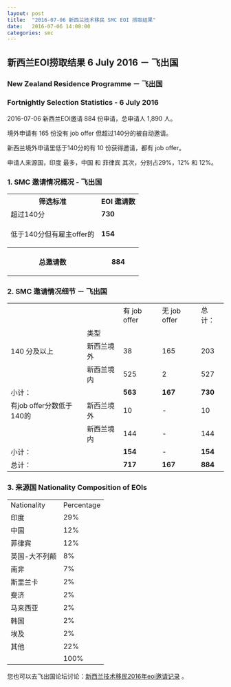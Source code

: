 ```yaml
---
layout: post
title:  "2016-07-06 新西兰技术移民 SMC EOI 捞取结果"
date:   2016-07-06 14:00:00
categories: smc
---
```


## 新西兰EOI捞取结果 6 July 2016 － 飞出国

### New Zealand Residence Programme － 飞出国

### Fortnightly Selection Statistics - 6 July 2016

2016-07-06 新西兰EOI邀请 884 份申请，总申请人 1,890 人。

境外申请有 165 份没有 job offer 但超过140分的被自动邀请。

新西兰境外申请里低于140分的有 10 份获得邀请，都有 job offer。

申请人来源国，印度 最多，中国 和 菲律宾 其次，分别占29%，12% 和 12%。

### 1. SMC 邀请情况概况 - 飞出国

<table>
<tr>
<th>筛选标准</th>
<th>EOI 邀请数</th></tr>
<tr>
<td>超过140分</td>
<td><b>730</b></td></tr>
<tr>
<td>
<p>低于140分但有雇主offer的</p></td>
<td><b>154</b></td></tr>
<tr>
<th>
<p>总邀请数</p></th>
<th>
<p><b>884</b></p></th></tr></table>

### 2. SMC 邀请情况细节 － 飞出国

<table>
<tr>
<td/>
<td/>
<td>有 job offer</td>
<td>无 job offer</td>
<td>总计：</td></tr>
<tr>
<td/>
<td>类型</td>
<td/>
<td/>
<td/>
</tr>
<tr>
<td>140 分及以上</td>
<td>新西兰境外</td>
<td>38</td>
<td>165</td>
<td>203</td>
</tr>
<tr>
<td/>
<td>新西兰境内</td>
<td>525</td>
<td>2</td>
<td>527</td>
</tr>
<tr>
<td>小计：</td>
<td/>
<td><b>563</b></td>
<td><b>167</b></td>
<td><b>730</b></td>
</tr>
<tr>
<td>有job offer分数低于140的</td>
<td>新西兰境外</td>
<td>10</td>
<td>-</td>
<td>10</td>
</tr>
<tr>
<td/><td>新西兰境内</td>
<td>144</td>
<td>-</td>
<td>144</td>
</tr>
<tr>
<td>小计：</td>
<td/>
<td><b>154</b></td>
<td>-</td>
<td><b>154</b></td>
</tr>
<tr>
<td>总计：</td>
<td/>
<td><b>717</b></td>
<td><b>167</b></td>
<td><b>884</b></td>
</tr>
</table>

### 3. 来源国 Nationality Composition of EOIs

<table>
<tr>
<td>Nationality</td>
<td>Percentage</td>
</tr>
<tr><td>印度</td><td>29%</td></tr><tr><td>中国</td><td>12%</td></tr><tr><td>菲律宾</td><td>12%</td></tr><tr><td>英国-大不列颠</td><td>8%</td></tr><tr><td>南非</td><td>7%</td></tr><tr><td>斯里兰卡</td><td>2%</td></tr><tr><td>斐济</td><td>2%</td></tr><tr><td>马来西亚</td><td>2%</td></tr><tr><td>韩国</td><td>2%</td></tr><tr><td>埃及</td><td>2%</td></tr><tr><td>其他</td><td>22%</td></tr>
<tr>
<td/>
<td>100%</td>
</tr>
</table>

您也可以去飞出国论坛讨论：[新西兰技术移民2016年eoi邀请记录](http://bbs.fcgvisa.com/t/2016-eoi/8622) 。

